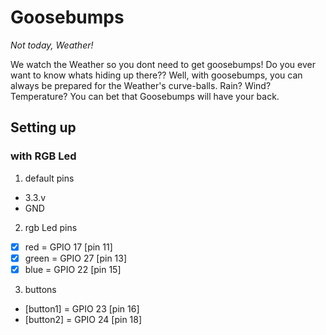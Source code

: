 # Goosebumps
_Not today, Weather!_

We watch the Weather so you dont need to get goosebumps!
Do you ever want to know whats hiding up there?? Well, with goosebumps, you can always be prepared for the Weather's curve-balls.
Rain? Wind? Temperature? You can bet that Goosebumps will have your back.


## Setting up

### with RGB Led
1. default pins
- 3.3.v
- GND
2. rgb Led pins
- [x] red = GPIO 17 [pin 11]
- [x] green = GPIO 27 [pin 13]
- [x] blue = GPIO 22 [pin 15]

3. buttons
- [button1] = GPIO 23 [pin 16]
- [button2] = GPIO 24 [pin 18]

